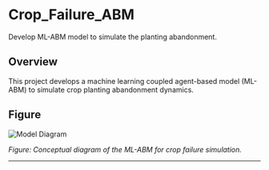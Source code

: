 # Crop_Failure_ABM

Develop ML-ABM model to simulate the planting abandonment.

## Overview

This project develops a machine learning coupled agent-based model (ML-ABM) to simulate crop planting abandonment dynamics.

## Figure

![Model Diagram](figures/ml-abm.jpg)

*Figure: Conceptual diagram of the ML-ABM for crop failure simulation.*

---

